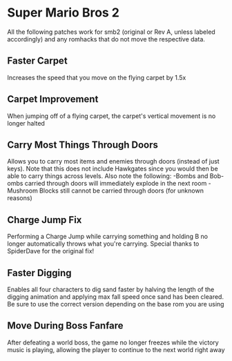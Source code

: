 Super Mario Bros 2 
==================

All the following patches work for smb2 (original or Rev A, unless labeled accordingly) and any romhacks that do not move the respective data.


Faster Carpet
---------

Increases the speed that you move on the flying carpet by 1.5x


Carpet Improvement
-------

When jumping off of a flying carpet, the carpet's vertical movement is no longer halted


Carry Most Things Through Doors
------

Allows you to carry most items and enemies through doors (instead of just keys). Note that this does not include Hawkgates since you would then be able to carry things across levels. Also note the following:
-Bombs and Bob-ombs carried through doors will immediately explode in the next room
-Mushroom Blocks still cannot be carried through doors (for unknown reasons)


Charge Jump Fix
------

Performing a Charge Jump while carrying something and holding B no longer automatically throws what you're carrying. Special thanks to SpiderDave for the original fix! 


Faster Digging
-------

Enables all four characters to dig sand faster by halving the length of the digging animation and applying max fall speed once sand has been cleared. Be sure to use the correct version depending on the base rom you are using


Move During Boss Fanfare
------

After defeating a world boss, the game no longer freezes while the victory music is playing, allowing the player to continue to the next world right away
